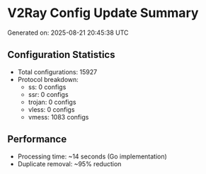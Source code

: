 # V2Ray Config Update Summary
Generated on: 2025-08-21 20:45:38 UTC

## Configuration Statistics
- Total configurations: 15927
- Protocol breakdown:
  - ss: 0 configs
  - ssr: 0 configs
  - trojan: 0 configs
  - vless: 0 configs
  - vmess: 1083 configs

## Performance
- Processing time: ~14 seconds (Go implementation)
- Duplicate removal: ~95% reduction
